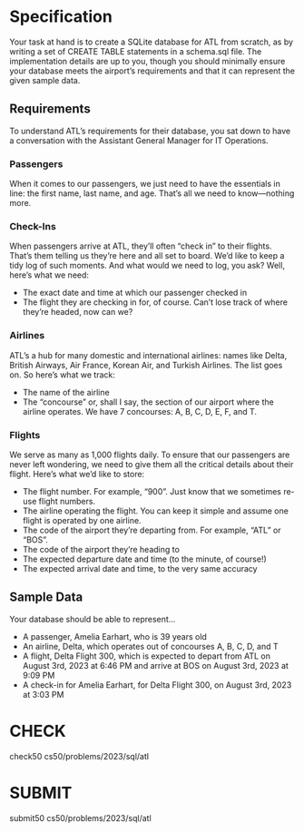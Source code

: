 # Specification

Your task at hand is to create a SQLite database for ATL from scratch, as by writing a set of CREATE TABLE statements in a schema.sql file. The implementation details are up to you, though you should minimally ensure your database meets the airport’s requirements and that it can represent the given sample data.

## Requirements

To understand ATL’s requirements for their database, you sat down to have a conversation with the Assistant General Manager for IT Operations.

### Passengers

When it comes to our passengers, we just need to have the essentials in line: the first name, last name, and age. That’s all we need to know—nothing more.

### Check-Ins

When passengers arrive at ATL, they’ll often “check in” to their flights. That’s them telling us they’re here and all set to board. We’d like to keep a tidy log of such moments. And what would we need to log, you ask? Well, here’s what we need:

- The exact date and time at which our passenger checked in
- The flight they are checking in for, of course. Can’t lose track of where they’re headed, now can we?

### Airlines

ATL’s a hub for many domestic and international airlines: names like Delta, British Airways, Air France, Korean Air, and Turkish Airlines. The list goes on. So here’s what we track:

- The name of the airline
- The “concourse” or, shall I say, the section of our airport where the airline operates. We have 7 concourses: A, B, C, D, E, F, and T.

### Flights

We serve as many as 1,000 flights daily. To ensure that our passengers are never left wondering, we need to give them all the critical details about their flight. Here’s what we’d like to store:

- The flight number. For example, “900”. Just know that we sometimes re-use flight numbers.
- The airline operating the flight. You can keep it simple and assume one flight is operated by one airline.
- The code of the airport they’re departing from. For example, “ATL” or “BOS”.
- The code of the airport they’re heading to
- The expected departure date and time (to the minute, of course!)
- The expected arrival date and time, to the very same accuracy

## Sample Data

Your database should be able to represent…

- A passenger, Amelia Earhart, who is 39 years old
- An airline, Delta, which operates out of concourses A, B, C, D, and T
- A flight, Delta Flight 300, which is expected to depart from ATL on August 3rd, 2023 at 6:46 PM and arrive at BOS on August 3rd, 2023 at 9:09 PM
- A check-in for Amelia Earhart, for Delta Flight 300, on August 3rd, 2023 at 3:03 PM

# CHECK
check50 cs50/problems/2023/sql/atl
# SUBMIT
submit50 cs50/problems/2023/sql/atl